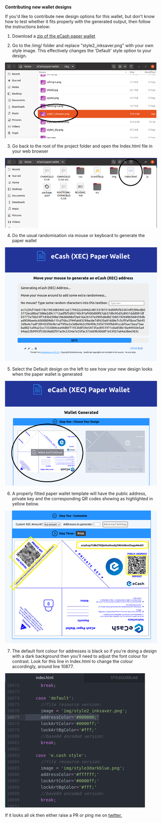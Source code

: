 **Contributing new wallet designs**

If you'd like to contribute new design options for this wallet, but don't know how to test whether it fits properly with the generated output, then follow the instructions below:

1. Download a [zip of the eCash paper wallet](https://github.com/ethanmackie/eCashPaperWallet/raw/main/master.zip)

2. Go to the /img/ folder and replace "style2_inksaver.png" with your own style image. This effectively changes the 'Default' style option to your design.

![](https://github.com/ethanmackie/eCashPaperWallet/blob/main/img/guidepic1.png)

3. Go back to the root of the project folder and open the Index.html file in your web browser

![](https://github.com/ethanmackie/eCashPaperWallet/blob/main/img/guidepic2.png)

4. Do the usual randomisation via mouse or keyboard to generate the paper wallet

![](https://github.com/ethanmackie/eCashPaperWallet/blob/main/img/guidepic3.png)

5. Select the Default design on the left to see how your new design looks when the paper wallet is generated

![](https://github.com/ethanmackie/eCashPaperWallet/blob/main/img/guidepic4.png)

6. A properly fitted paper wallet template will have the public address, private key and the corresponding QR codes showing as highlighted in yellow below.

![](https://github.com/ethanmackie/eCashPaperWallet/blob/main/img/guidepic5.png)

7. The default font colour for addresses is black so if you're doing a design with a dark background then you'll need to adjust the font colour for contrast. Look for this line in Index.html to change the colour accordingly, around line 10877.

![](https://github.com/ethanmackie/eCashPaperWallet/blob/main/img/guidepic6.png)


If it looks all ok then either raise a PR or ping me on [twitter.](https://twitter.com/pungentaura)
